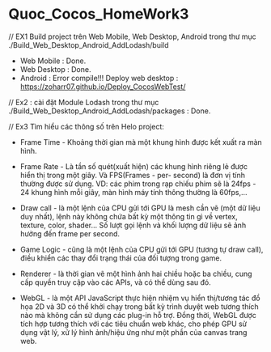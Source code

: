 # Quoc_Cocos_HomeWork3

// EX1 Build project trên Web Mobile, Web Desktop, Android trong thư mục ./Build_Web_Desktop_Android_AddLodash/build
- Web Mobile : Done.
- Web Desktop : Done.
- Android : Error compile!!!
Deploy web desktop : https://zoharr07.github.io/Deploy_CocosWebTest/

// Ex2 : cài đặt Module Lodash trong thư mục ./Build_Web_Desktop_Android_AddLodash/packages : Done.

// Ex3 Tìm hiểu các thông số trên Helo project:

- Frame Time - Khoảng thời gian mà một khung hình được kết xuất ra màn hình.

- Frame Rate - Là tần số quét(xuất hiện) các khung hình riêng lẻ được hiển thị trong một giây. Và FPS(Frames - per- second) là đơn vị tính thường được sử dụng. VD: các phim trong rạp chiếu phim sẽ là 24fps - 24 khung hình mỗi giây, màn hình máy tính thông thường là 60fps,...

- Draw call - là một lệnh của CPU gửi tới GPU là mesh cần vẽ (một dữ liệu duy nhất), lệnh này không chứa bất kỳ một thông tin gì về vertex, texture, color, shader...  Số lượt gọi lệnh và khối lượng dữ liệu sẽ ảnh hưởng đến frame per second.

- Game Logic - cũng là một lệnh của CPU gửi tới GPU (tương tự draw call), điều khiển các thay đổi trạng thái của đối tượng trong game.

- Renderer - là thời gian vẽ một hình ảnh hai chiều hoặc ba chiều, cung cấp quyền truy cập vào các APIs, và có thể dùng sau đó.

- WebGL - là một API JavaScript thực hiện nhiệm vụ hiển thị/tương tác đồ họa 2D và 3D có thể khởi chạy trong bất kỳ trình duyệt web tương thích nào mà không cần sử dụng các plug-in hỗ trợ. Đồng thời, WebGL được tích hợp tương thích với các tiêu chuẩn web khác, cho phép GPU sử dụng vật lý, xử lý hình ảnh/hiệu ứng như một phần của canvas trang web.